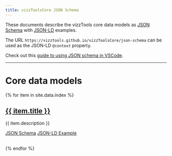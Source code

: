 ```yaml
---
title: vizzToolsCore JSON Schema
---
```


These documents describe the vizzTools core data models as [JSON Schema](https://json-schema.org/understanding-json-schema/) with [JSON-LD](https://json-ld.org/) examples.

The URL `https://vizztools.github.io/vizzToolsCore/json-schema` can be used as the JSON-LD `@context` property.

Check out this [guide to using JSON schema in VSCode](https://omkarmore.wordpress.com/2017/04/07/json-schema/).

---

# Core data models

{% for item in site.data.index %}
<h2><a href="json-schema/{{ item.title }}.html">{{ item.title }}</a></h2>

{{ item.description }}

<span class="badge.value-type"><a href="json-schema/{{ item.title }}.schema.json">JSON Schema</a></span>
<span class="badge.value-type"><a href="json-schema/{{ item.title }}.jsonld">JSON-LD Example</a></span>

<br/>
{% endfor %}
